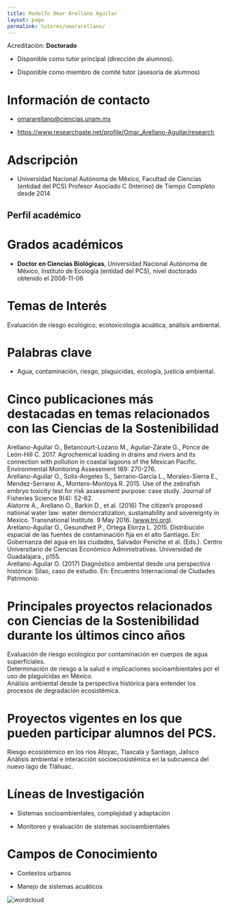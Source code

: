 ```yaml
---
title: Rodolfo Omar Arellano Aguilar
layout: page
permalink: tutores/omararellano/
---
```


Acreditación: **Doctorado**


 - Disponible como tutor principal (dirección de alumnos).


 - Disponible como miembro de comité tutor (asesoría de alumnos)





# Información de contacto

 - <omararellano@ciencias.unam.mx>


 - <a href="https://www.researchgate.net/profile/Omar_Arellano-Aguilar/research" rel="nofollow">https://www.researchgate.net/profile/Omar_Arellano-Aguilar/research</a>




# Adscripción


 - Universidad Nacional Autónoma de México, Facultad de Ciencias (entidad del PCS)    Profesor Asociado C (Interino) de Tiempo Completo desde 2014
 





## Perfil académico


# Grados académicos


 - **Doctor en Ciencias Biológicas**, Universidad Nacional Autónoma de México, Instituto de Ecología (entidad del PCS), nivel doctorado obtenido el 2008-11-06




# Temas de Interés

Evaluación de riesgo ecológico; ecotoxicología acuática, análisis ambiental.



# Palabras clave


 - Agua, contaminación, riesgo, plaguicidas, ecología, justicia ambiental.




# Cinco publicaciones más destacadas en temas relacionados con las Ciencias de la Sostenibilidad

Arellano-Aguilar O., Betancourt-Lozano M., Aguilar-Zárate G., Ponce de León-Hill C. 2017. Agrochemical loading in drains and rivers and its connection with pollution in coastal lagoons of the Mexican Pacific. Environmental Monitoring Assessment 189: 270-276.<br />Arellano-Aguilar O., Solis-Angeles S., Serrano-García L., Morales-Sierra E., Mendez-Serrano A., Montero-Montoya R. 2015. Use of the zebrafish embryo toxicity test for risk assessment purpose: case study. Journal of Fisheries Science 9(4): 52-62.<br />Alatorre A., Arellano O., Barkin D., et al. (2016) The citizen’s proposed national water law: water democratization, sustainability and sovereignty in Mexico. Transnational Institute. 9 May 2016. (www.tni.org).<br />Arellano-Aguilar O., Gesundheit P., Ortega Elorza L. 2015. Distribución espacial de las fuentes de contaminación fija en el alto Santiago. En: Gobernanza del agua en las ciudades, Salvador Peniche et al. (Eds.). Centro Universitario de Ciencias Económico Administrativas. Universidad de Guadalajara., p155.<br />Arellano-Aguilar O. (2017) Diagnóstico ambiental desde una perspectiva histórica: Silao, caso de estudio. En: Encuentro Internacional de Ciudades Patrimonio.




# Principales proyectos relacionados con Ciencias de la Sostenibilidad durante los últimos cinco años

Evaluación de riesgo ecológico por contaminación en cuerpos de agua superficiales.<br />Determinación de riesgo a la salud e implicaciones socioambientales por el uso de plaguicidas en México.<br />Análisis ambiental desde la perspectiva histórica para entender los procesos de degradación ecosistémica. 




# Proyectos vigentes en los que pueden participar alumnos del PCS.

Riesgo ecosistémico en los ríos Atoyac, Tlaxcala y Santiago, Jalisco<br />Análisis ambiental e interacción socioecosistémica en la subcuenca del nuevo lago de Tláhuac.




# Líneas de Investigación


 - Sistemas socioambientales, complejidad y adaptación

 - Monitoreo y evaluación de sistemas socioambientales





# Campos de Conocimiento

 - Contextos urbanos

 - Manejo de sistemas acuáticos



![wordcloud](https://sostenibilidad.posgrado.unam.mx/media/perfil-academico/293/wordcloud.png)
